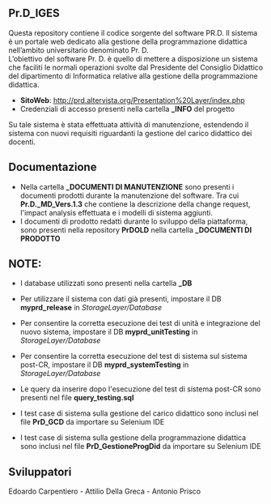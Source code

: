 ## Pr.D_IGES
Questa repository contiene il codice sorgente del software PR.D. Il sistema è un portale web dedicato alla gestione  della programmazione didattica nell’ambito universitario denominato Pr. D.   
L’obiettivo del software Pr. D. è quello di mettere a disposizione un sistema che faciliti le normali operazioni svolte dal Presidente del Consiglio Didattico del dipartimento di Informatica relative alla gestione della programmazione didattica.

- <b>SitoWeb</b>: http://prd.altervista.org/Presentation%20Layer/index.php <br>
- Credenziali di accesso presenti nella cartella <b>_INFO</b> del progetto

Su tale sistema è stata effettuata attività di manutenzione, estendendo il sistema con nuovi requisiti riguardanti la gestione del carico didattico dei docenti.

## Documentazione
- Nella cartella <b> _DOCUMENTI DI MANUTENZIONE</b> sono presenti i documenti prodotti durante la manutenzione del software. Tra cui <b>Pr.D._MD_Vers.1.3</b> che contiene la descrizione della change request, l'impact analysis effettuata e i modelli di sistema aggiunti.<br>
- I documenti di prodotto redatti durante lo sviluppo della piattaforma, sono presenti nella repository <b>PrDOLD</b> nella cartella <b>_DOCUMENTI DI PRODOTTO</b>

## NOTE: 
- I database utilizzati sono presenti nella cartella <b>_DB</b><br>

- Per utilizzare il sistema con dati già presenti, impostare il DB <b>myprd_release</b> in <i>StorageLayer/Database</i><br>
- Per consentire la corretta esecuzione dei test di unità e integrazione del nuovo sistema, impostare il DB <b>myprd_unitTesting</b> in <i>StorageLayer/Database</i><br>
- Per consentire la corretta esecuzione del test di sistema sul sistema post-CR, impostare il DB <b>myprd_systemTesting</b> in <i>StorageLayer/Database</i><br>
- Le query da inserire dopo l'esecuzione del test di sistema post-CR sono presenti nel file <b>query_testing.sql</b>
- I test case di sistema sulla gestione del carico didattico sono inclusi nel file <b>PrD_GCD</b> da importare su Selenium IDE<br>
- I test case di sistema sulla gestione della programmazione didattica sono inclusi nel file <b>PrD_GestioneProgDid</b> da importare su Selenium IDE<br>


## Sviluppatori
Edoardo Carpentiero - Attilio Della Greca - Antonio Prisco


